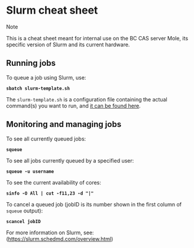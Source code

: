 # **Slurm cheat sheet**

> [!NOTE]
> This is a cheat sheet meant for internal use on the BC CAS server Mole, its specific version of Slurm and its current hardware.  

## Running jobs

To queue a job using Slurm, use:

**`sbatch slurm-template.sh`** 

The `slurm-template.sh` is a configuration file containing the actual command(s) you want to run, and [it can be found here](https://github.com/ProtistomicsLab/manuals/blob/main/slurm-template.sh).

## Monitoring and managing jobs

To see all currently queued jobs:

**`squeue`**

To see all jobs currently queued by a specified user:

**`squeue -u username`**

To see the current availability of cores:

**`sinfo -O All | cut -f11,23 -d "|"`**

To cancel a queued job (jobID is its number shown in the first column of `squeue` output):

**`scancel jobID`** 

For more information on Slurm, see:
(https://slurm.schedmd.com/overview.html)
